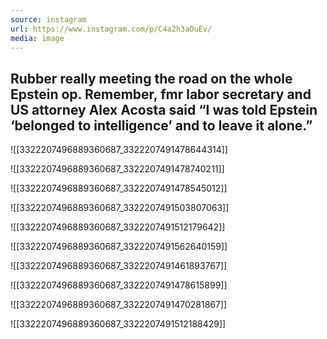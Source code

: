 ```yaml
---
source: instagram
url: https://www.instagram.com/p/C4a2h3aOuEv/
media: image
---
```


## Rubber really meeting the road on the whole Epstein op. Remember, fmr labor secretary and US attorney Alex Acosta said “I was told Epstein ‘belonged to intelligence’ and to leave it alone.”

![[3322207496889360687_3322207491478644314]]

![[3322207496889360687_3322207491478740211]]

![[3322207496889360687_3322207491478545012]]

![[3322207496889360687_3322207491503807063]]

![[3322207496889360687_3322207491512179642]]

![[3322207496889360687_3322207491562640159]]

![[3322207496889360687_3322207491461893767]]

![[3322207496889360687_3322207491478615899]]

![[3322207496889360687_3322207491470281867]]

![[3322207496889360687_3322207491512188429]]

